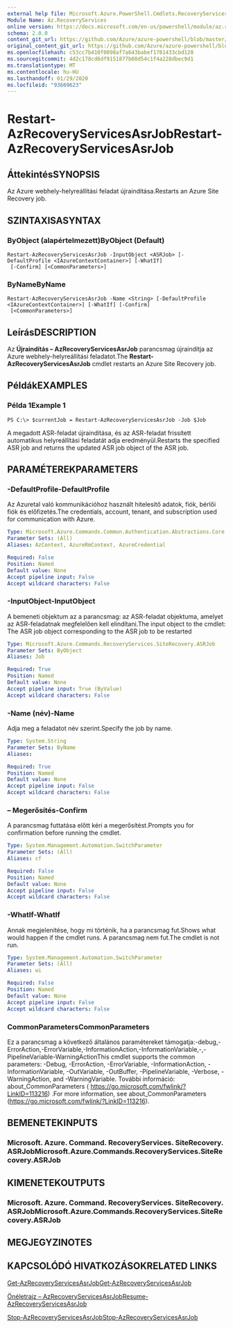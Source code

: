 ```yaml
---
external help file: Microsoft.Azure.PowerShell.Cmdlets.RecoveryServices.SiteRecovery.dll-Help.xml
Module Name: Az.RecoveryServices
online version: https://docs.microsoft.com/en-us/powershell/module/az.recoveryservices/restart-azrecoveryservicesasrjob
schema: 2.0.0
content_git_url: https://github.com/Azure/azure-powershell/blob/master/src/RecoveryServices/RecoveryServices/help/Restart-AzRecoveryServicesAsrJob.md
original_content_git_url: https://github.com/Azure/azure-powershell/blob/master/src/RecoveryServices/RecoveryServices/help/Restart-AzRecoveryServicesAsrJob.md
ms.openlocfilehash: c53cc7b410f0898af7a643babef1781433cbd120
ms.sourcegitcommit: 4d2c178cd6df9151877b08d54c1f4a228dbec9d1
ms.translationtype: MT
ms.contentlocale: hu-HU
ms.lasthandoff: 01/29/2020
ms.locfileid: "93669623"
---
```

# <span data-ttu-id="d5f22-101">Restart-AzRecoveryServicesAsrJob</span><span class="sxs-lookup"><span data-stu-id="d5f22-101">Restart-AzRecoveryServicesAsrJob</span></span>

## <span data-ttu-id="d5f22-102">Áttekintés</span><span class="sxs-lookup"><span data-stu-id="d5f22-102">SYNOPSIS</span></span>
<span data-ttu-id="d5f22-103">Az Azure webhely-helyreállítási feladat újraindítása.</span><span class="sxs-lookup"><span data-stu-id="d5f22-103">Restarts an Azure Site Recovery job.</span></span>

## <span data-ttu-id="d5f22-104">SZINTAXISA</span><span class="sxs-lookup"><span data-stu-id="d5f22-104">SYNTAX</span></span>

### <span data-ttu-id="d5f22-105">ByObject (alapértelmezett)</span><span class="sxs-lookup"><span data-stu-id="d5f22-105">ByObject (Default)</span></span>
```
Restart-AzRecoveryServicesAsrJob -InputObject <ASRJob> [-DefaultProfile <IAzureContextContainer>] [-WhatIf]
 [-Confirm] [<CommonParameters>]
```

### <span data-ttu-id="d5f22-106">ByName</span><span class="sxs-lookup"><span data-stu-id="d5f22-106">ByName</span></span>
```
Restart-AzRecoveryServicesAsrJob -Name <String> [-DefaultProfile <IAzureContextContainer>] [-WhatIf] [-Confirm]
 [<CommonParameters>]
```

## <span data-ttu-id="d5f22-107">Leírás</span><span class="sxs-lookup"><span data-stu-id="d5f22-107">DESCRIPTION</span></span>
<span data-ttu-id="d5f22-108">Az **Újraindítás – AzRecoveryServicesAsrJob** parancsmag újraindítja az Azure webhely-helyreállítási feladatot.</span><span class="sxs-lookup"><span data-stu-id="d5f22-108">The **Restart-AzRecoveryServicesAsrJob** cmdlet restarts an Azure Site Recovery job.</span></span>

## <span data-ttu-id="d5f22-109">Példák</span><span class="sxs-lookup"><span data-stu-id="d5f22-109">EXAMPLES</span></span>

### <span data-ttu-id="d5f22-110">Példa 1</span><span class="sxs-lookup"><span data-stu-id="d5f22-110">Example 1</span></span>
```
PS C:\> $currentJob = Restart-AzRecoveryServicesAsrJob -Job $Job
```

<span data-ttu-id="d5f22-111">A megadott ASR-feladat újraindítása, és az ASR-feladat frissített automatikus helyreállítási feladatát adja eredményül.</span><span class="sxs-lookup"><span data-stu-id="d5f22-111">Restarts the specified ASR job and returns the updated ASR job object of the ASR job.</span></span>

## <span data-ttu-id="d5f22-112">PARAMÉTEREK</span><span class="sxs-lookup"><span data-stu-id="d5f22-112">PARAMETERS</span></span>

### <span data-ttu-id="d5f22-113">-DefaultProfile</span><span class="sxs-lookup"><span data-stu-id="d5f22-113">-DefaultProfile</span></span>
<span data-ttu-id="d5f22-114">Az Azuretal való kommunikációhoz használt hitelesítő adatok, fiók, bérlői fiók és előfizetés.</span><span class="sxs-lookup"><span data-stu-id="d5f22-114">The credentials, account, tenant, and subscription used for communication with Azure.</span></span>


```yaml
Type: Microsoft.Azure.Commands.Common.Authentication.Abstractions.Core.IAzureContextContainer
Parameter Sets: (All)
Aliases: AzContext, AzureRmContext, AzureCredential

Required: False
Position: Named
Default value: None
Accept pipeline input: False
Accept wildcard characters: False
```

### <span data-ttu-id="d5f22-115">-InputObject</span><span class="sxs-lookup"><span data-stu-id="d5f22-115">-InputObject</span></span>
<span data-ttu-id="d5f22-116">A bemeneti objektum az a parancsmag: az ASR-feladat objektuma, amelyet az ASR-feladatnak megfelelően kell elindítani.</span><span class="sxs-lookup"><span data-stu-id="d5f22-116">The input object to the cmdlet: The ASR job object corresponding to the ASR job to be restarted</span></span>


```yaml
Type: Microsoft.Azure.Commands.RecoveryServices.SiteRecovery.ASRJob
Parameter Sets: ByObject
Aliases: Job

Required: True
Position: Named
Default value: None
Accept pipeline input: True (ByValue)
Accept wildcard characters: False
```

### <span data-ttu-id="d5f22-117">-Name (név)</span><span class="sxs-lookup"><span data-stu-id="d5f22-117">-Name</span></span>
<span data-ttu-id="d5f22-118">Adja meg a feladatot név szerint.</span><span class="sxs-lookup"><span data-stu-id="d5f22-118">Specify the job by name.</span></span>

```yaml
Type: System.String
Parameter Sets: ByName
Aliases:

Required: True
Position: Named
Default value: None
Accept pipeline input: False
Accept wildcard characters: False
```

### <span data-ttu-id="d5f22-119">– Megerősítés</span><span class="sxs-lookup"><span data-stu-id="d5f22-119">-Confirm</span></span>
<span data-ttu-id="d5f22-120">A parancsmag futtatása előtt kéri a megerősítést.</span><span class="sxs-lookup"><span data-stu-id="d5f22-120">Prompts you for confirmation before running the cmdlet.</span></span>

```yaml
Type: System.Management.Automation.SwitchParameter
Parameter Sets: (All)
Aliases: cf

Required: False
Position: Named
Default value: None
Accept pipeline input: False
Accept wildcard characters: False
```

### <span data-ttu-id="d5f22-121">-WhatIf</span><span class="sxs-lookup"><span data-stu-id="d5f22-121">-WhatIf</span></span>
<span data-ttu-id="d5f22-122">Annak megjelenítése, hogy mi történik, ha a parancsmag fut.</span><span class="sxs-lookup"><span data-stu-id="d5f22-122">Shows what would happen if the cmdlet runs.</span></span> <span data-ttu-id="d5f22-123">A parancsmag nem fut.</span><span class="sxs-lookup"><span data-stu-id="d5f22-123">The cmdlet is not run.</span></span>

```yaml
Type: System.Management.Automation.SwitchParameter
Parameter Sets: (All)
Aliases: wi

Required: False
Position: Named
Default value: None
Accept pipeline input: False
Accept wildcard characters: False
```

### <span data-ttu-id="d5f22-124">CommonParameters</span><span class="sxs-lookup"><span data-stu-id="d5f22-124">CommonParameters</span></span>
<span data-ttu-id="d5f22-125">Ez a parancsmag a következő általános paramétereket támogatja:-debug,-ErrorAction,-ErrorVariable,-InformationAction,-InformationVariable,-,-PipelineVariable-WarningAction</span><span class="sxs-lookup"><span data-stu-id="d5f22-125">This cmdlet supports the common parameters: -Debug, -ErrorAction, -ErrorVariable, -InformationAction, -InformationVariable, -OutVariable, -OutBuffer, -PipelineVariable, -Verbose, -WarningAction, and -WarningVariable.</span></span> <span data-ttu-id="d5f22-126">További információ: about_CommonParameters ( https://go.microsoft.com/fwlink/?LinkID=113216) .</span><span class="sxs-lookup"><span data-stu-id="d5f22-126">For more information, see about_CommonParameters (https://go.microsoft.com/fwlink/?LinkID=113216).</span></span>

## <span data-ttu-id="d5f22-127">BEMENETEK</span><span class="sxs-lookup"><span data-stu-id="d5f22-127">INPUTS</span></span>

### <span data-ttu-id="d5f22-128">Microsoft. Azure. Command. RecoveryServices. SiteRecovery. ASRJob</span><span class="sxs-lookup"><span data-stu-id="d5f22-128">Microsoft.Azure.Commands.RecoveryServices.SiteRecovery.ASRJob</span></span>

## <span data-ttu-id="d5f22-129">KIMENETEK</span><span class="sxs-lookup"><span data-stu-id="d5f22-129">OUTPUTS</span></span>

### <span data-ttu-id="d5f22-130">Microsoft. Azure. Command. RecoveryServices. SiteRecovery. ASRJob</span><span class="sxs-lookup"><span data-stu-id="d5f22-130">Microsoft.Azure.Commands.RecoveryServices.SiteRecovery.ASRJob</span></span>

## <span data-ttu-id="d5f22-131">MEGJEGYZI</span><span class="sxs-lookup"><span data-stu-id="d5f22-131">NOTES</span></span>

## <span data-ttu-id="d5f22-132">KAPCSOLÓDÓ HIVATKOZÁSOK</span><span class="sxs-lookup"><span data-stu-id="d5f22-132">RELATED LINKS</span></span>

[<span data-ttu-id="d5f22-133">Get-AzRecoveryServicesAsrJob</span><span class="sxs-lookup"><span data-stu-id="d5f22-133">Get-AzRecoveryServicesAsrJob</span></span>](./Get-AzRecoveryServicesAsrJob.md)

[<span data-ttu-id="d5f22-134">Önéletrajz – AzRecoveryServicesAsrJob</span><span class="sxs-lookup"><span data-stu-id="d5f22-134">Resume-AzRecoveryServicesAsrJob</span></span>](./Resume-AzRecoveryServicesAsrJob.md)

[<span data-ttu-id="d5f22-135">Stop-AzRecoveryServicesAsrJob</span><span class="sxs-lookup"><span data-stu-id="d5f22-135">Stop-AzRecoveryServicesAsrJob</span></span>](./Stop-AzRecoveryServicesAsrJob.md)

